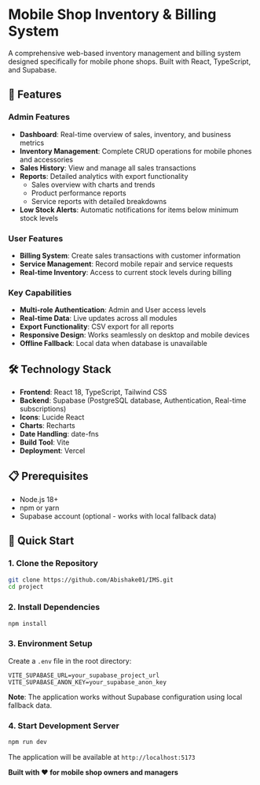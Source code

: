 # Mobile Shop Inventory & Billing System

A comprehensive web-based inventory management and billing system designed specifically for mobile phone shops. Built with React, TypeScript, and Supabase.

## 🚀 Features

### Admin Features
- **Dashboard**: Real-time overview of sales, inventory, and business metrics
- **Inventory Management**: Complete CRUD operations for mobile phones and accessories
- **Sales History**: View and manage all sales transactions
- **Reports**: Detailed analytics with export functionality
  - Sales overview with charts and trends
  - Product performance reports
  - Service reports with detailed breakdowns
- **Low Stock Alerts**: Automatic notifications for items below minimum stock levels

### User Features
- **Billing System**: Create sales transactions with customer information
- **Service Management**: Record mobile repair and service requests
- **Real-time Inventory**: Access to current stock levels during billing

### Key Capabilities
- **Multi-role Authentication**: Admin and User access levels
- **Real-time Data**: Live updates across all modules
- **Export Functionality**: CSV export for all reports
- **Responsive Design**: Works seamlessly on desktop and mobile devices
- **Offline Fallback**: Local data when database is unavailable

## 🛠️ Technology Stack

- **Frontend**: React 18, TypeScript, Tailwind CSS
- **Backend**: Supabase (PostgreSQL database, Authentication, Real-time subscriptions)
- **Icons**: Lucide React
- **Charts**: Recharts
- **Date Handling**: date-fns
- **Build Tool**: Vite
- **Deployment**: Vercel

## 📋 Prerequisites

- Node.js 18+ 
- npm or yarn
- Supabase account (optional - works with local fallback data)

## 🚀 Quick Start

### 1. Clone the Repository
```bash
git clone https://github.com/Abishake01/IMS.git
cd project
```

### 2. Install Dependencies
```bash
npm install
```

### 3. Environment Setup 
Create a `.env` file in the root directory:
```env
VITE_SUPABASE_URL=your_supabase_project_url
VITE_SUPABASE_ANON_KEY=your_supabase_anon_key
```

**Note**: The application works without Supabase configuration using local fallback data.

### 4. Start Development Server
```bash
npm run dev
```

The application will be available at `http://localhost:5173`

**Built with ❤️ for mobile shop owners and managers**
